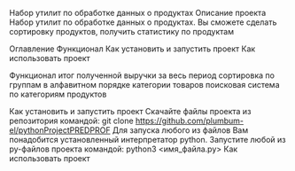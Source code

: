Набор утилит по обработке данных о продуктах
Описание проекта
Набор утилит по обработке данных о продуктах. Вы сможете сделать сортировку продуктов, получить статистику по продуктам

Оглавление
Функционал
Как установить и запустить проект
Как использовать проект

Функционал
итог полученной выручки за весь период
сортировка по группам в алфавитном порядке категории товаров
поисковая система по категориям продуктов

Как установить и запустить проект
Скачайте файлы проекта из репозитория командой: git clone https://github.com/plumbum-el/pythonProjectPREDPROF
Для запуска любого из файлов Вам понадобится установленный интерпретатор python.
Запустите любой из py-файлов проекта командой: python3 <имя_файла.py>
Как использовать проект
